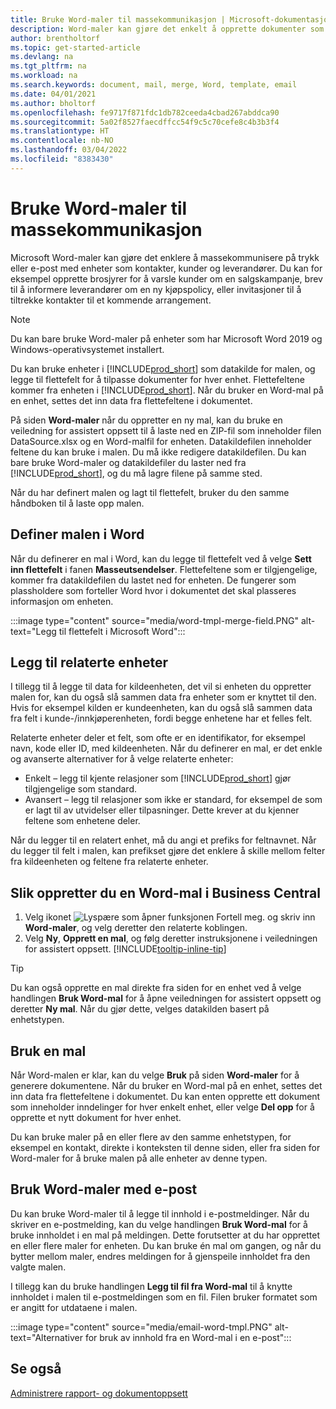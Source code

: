 ```yaml
---
title: Bruke Word-maler til massekommunikasjon | Microsoft-dokumentasjon
description: Word-maler kan gjøre det enkelt å opprette dokumenter som er tilpasset for bestemte enheter.
author: brentholtorf
ms.topic: get-started-article
ms.devlang: na
ms.tgt_pltfrm: na
ms.workload: na
ms.search.keywords: document, mail, merge, Word, template, email
ms.date: 04/01/2021
ms.author: bholtorf
ms.openlocfilehash: fe9717f871fdc1db782ceeda4cbad267abddca90
ms.sourcegitcommit: 5a02f8527faecdffcc54f9c5c70cefe8c4b3b3f4
ms.translationtype: HT
ms.contentlocale: nb-NO
ms.lasthandoff: 03/04/2022
ms.locfileid: "8383430"
---
```

# <a name="using-word-templates-for-bulk-communication"></a>Bruke Word-maler til massekommunikasjon
Microsoft Word-maler kan gjøre det enklere å massekommunisere på trykk eller e-post med enheter som kontakter, kunder og leverandører. Du kan for eksempel opprette brosjyrer for å varsle kunder om en salgskampanje, brev til å informere leverandører om en ny kjøpspolicy, eller invitasjoner til å tiltrekke kontakter til et kommende arrangement.

> [!NOTE]
> Du kan bare bruke Word-maler på enheter som har Microsoft Word 2019 og Windows-operativsystemet installert.

Du kan bruke enheter i [!INCLUDE[prod_short](includes/prod_short.md)] som datakilde for malen, og legge til flettefelt for å tilpasse dokumenter for hver enhet. Flettefeltene kommer fra enheten i [!INCLUDE[prod_short](includes/prod_short.md)]. Når du bruker en Word-mal på en enhet, settes det inn data fra flettefeltene i dokumentet.

På siden **Word-maler** når du oppretter en ny mal, kan du bruke en veiledning for assistert oppsett til å laste ned en ZIP-fil som inneholder filen DataSource.xlsx og en Word-malfil for enheten. Datakildefilen inneholder feltene du kan bruke i malen. Du må ikke redigere datakildefilen. Du kan bare bruke Word-maler og datakildefiler du laster ned fra [!INCLUDE[prod_short](includes/prod_short.md)], og du må lagre filene på samme sted.

Når du har definert malen og lagt til flettefelt, bruker du den samme håndboken til å laste opp malen.

## <a name="setting-up-the-template-in-word"></a>Definer malen i Word
Når du definerer en mal i Word, kan du legge til flettefelt ved å velge **Sett inn flettefelt** i fanen **Masseutsendelser**. Flettefeltene som er tilgjengelige, kommer fra datakildefilen du lastet ned for enheten. De fungerer som plassholdere som forteller Word hvor i dokumentet det skal plasseres informasjon om enheten. 

:::image type="content" source="media/word-tmpl-merge-field.PNG" alt-text="Legg til flettefelt i Microsoft Word":::

## <a name="adding-related-entities"></a>Legg til relaterte enheter
I tillegg til å legge til data for kildeenheten, det vil si enheten du oppretter malen for, kan du også slå sammen data fra enheter som er knyttet til den. Hvis for eksempel kilden er kundeenheten, kan du også slå sammen data fra felt i kunde-/innkjøperenheten, fordi begge enhetene har et felles felt.

Relaterte enheter deler et felt, som ofte er en identifikator, for eksempel navn, kode eller ID, med kildeenheten. Når du definerer en mal, er det enkle og avanserte alternativer for å velge relaterte enheter:

* Enkelt – legg til kjente relasjoner som [!INCLUDE[prod_short](includes/prod_short.md)] gjør tilgjengelige som standard.
* Avansert – legg til relasjoner som ikke er standard, for eksempel de som er lagt til av utvidelser eller tilpasninger. Dette krever at du kjenner feltene som enhetene deler.

Når du legger til en relatert enhet, må du angi et prefiks for feltnavnet. Når du legger til felt i malen, kan prefikset gjøre det enklere å skille mellom felter fra kildeenheten og feltene fra relaterte enheter.

## <a name="to-create-a-word-template-in-business-central"></a>Slik oppretter du en Word-mal i Business Central
1. Velg ikonet ![Lyspære som åpner funksjonen Fortell meg.](media/ui-search/search_small.png "Fortell hva du vil gjøre") og skriv inn **Word-maler**, og velg deretter den relaterte koblingen.
2. Velg **Ny**, **Opprett en mal**, og følg deretter instruksjonene i veiledningen for assistert oppsett. [!INCLUDE[tooltip-inline-tip](includes/tooltip-inline-tip_md.md)]

> [!TIP]
> Du kan også opprette en mal direkte fra siden for en enhet ved å velge handlingen **Bruk Word-mal** for å åpne veiledningen for assistert oppsett og deretter **Ny mal**. Når du gjør dette, velges datakilden basert på enhetstypen.

## <a name="applying-a-template"></a>Bruk en mal
Når Word-malen er klar, kan du velge **Bruk** på siden **Word-maler** for å generere dokumentene. Når du bruker en Word-mal på en enhet, settes det inn data fra flettefeltene i dokumentet. Du kan enten opprette ett dokument som inneholder inndelinger for hver enkelt enhet, eller velge **Del opp** for å opprette et nytt dokument for hver enhet.

Du kan bruke maler på en eller flere av den samme enhetstypen, for eksempel en kontakt, direkte i konteksten til denne siden, eller fra siden for Word-maler for å bruke malen på alle enheter av denne typen.

## <a name="using-word-templates-with-email"></a>Bruk Word-maler med e-post
Du kan bruke Word-maler til å legge til innhold i e-postmeldinger. Når du skriver en e-postmelding, kan du velge handlingen **Bruk Word-mal** for å bruke innholdet i en mal på meldingen. Dette forutsetter at du har opprettet en eller flere maler for enheten. Du kan bruke én mal om gangen, og når du bytter mellom maler, endres meldingen for å gjenspeile innholdet fra den valgte malen.

I tillegg kan du bruke handlingen **Legg til fil fra Word-mal** til å knytte innholdet i malen til e-postmeldingen som en fil. Filen bruker formatet som er angitt for utdataene i malen.

:::image type="content" source="media/email-word-tmpl.PNG" alt-text="Alternativer for bruk av innhold fra en Word-mal i en e-post":::

## <a name="see-also"></a>Se også
[Administrere rapport- og dokumentoppsett](ui-manage-report-layouts.md)  
